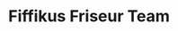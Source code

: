 ---
title: "Fiffikus Friseur Team"
url: /hamburg/fiffikus-friseur-team-rennbahnstrasse/
shop: Friseur
---